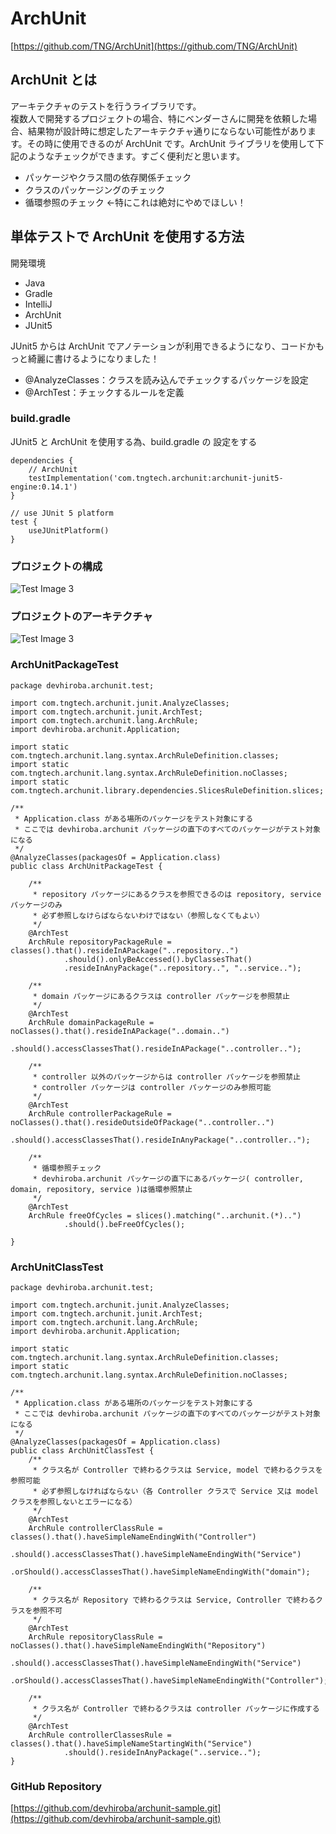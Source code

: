 # ArchUnit
[https://github.com/TNG/ArchUnit](https://github.com/TNG/ArchUnit)

## ArchUnit とは
アーキテクチャのテストを行うライブラリです。  
複数人で開発するプロジェクトの場合、特にベンダーさんに開発を依頼した場合、結果物が設計時に想定したアーキテクチャ通りにならない可能性があります。その時に使用できるのが ArchUnit です。ArchUnit ライブラリを使用して下記のようなチェックができます。すごく便利だと思います。
- パッケージやクラス間の依存関係チェック
- クラスのパッケージングのチェック
- 循環参照のチェック ←特にこれは絶対にやめでほしい！

## 単体テストで ArchUnit を使用する方法
開発環境
- Java
- Gradle
- IntelliJ
- ArchUnit
- JUnit5

JUnit5 からは ArchUnit でアノテーションが利用できるようになり、コードかもっと綺麗に書けるようになりました！

- @AnalyzeClasses：クラスを読み込んでチェックするパッケージを設定
- @ArchTest：チェックするルールを定義

### build.gradle
JUnit5 と ArchUnit を使用する為、build.gradle の 設定をする
```
dependencies {
    // ArchUnit
    testImplementation('com.tngtech.archunit:archunit-junit5-engine:0.14.1')
}

// use JUnit 5 platform
test {
    useJUnitPlatform()
}
```
### プロジェクトの構成
![Test Image 3](/resource/image/archunit-sample-image.png)

### プロジェクトのアーキテクチャ
![Test Image 3](/resource/image/archunit-diagram-image.png)

### ArchUnitPackageTest
```
package devhiroba.archunit.test;

import com.tngtech.archunit.junit.AnalyzeClasses;
import com.tngtech.archunit.junit.ArchTest;
import com.tngtech.archunit.lang.ArchRule;
import devhiroba.archunit.Application;

import static com.tngtech.archunit.lang.syntax.ArchRuleDefinition.classes;
import static com.tngtech.archunit.lang.syntax.ArchRuleDefinition.noClasses;
import static com.tngtech.archunit.library.dependencies.SlicesRuleDefinition.slices;

/**
 * Application.class がある場所のパッケージをテスト対象にする
 * ここでは devhiroba.archunit パッケージの直下のすべてのパッケージがテスト対象になる
 */
@AnalyzeClasses(packagesOf = Application.class)
public class ArchUnitPackageTest {

    /**
     * repository パッケージにあるクラスを参照できるのは repository, service パッケージのみ
     * 必ず参照しなけらばならないわけではない（参照しなくてもよい）
     */
    @ArchTest
    ArchRule repositoryPackageRule = classes().that().resideInAPackage("..repository..")
            .should().onlyBeAccessed().byClassesThat()
            .resideInAnyPackage("..repository..", "..service..");

    /**
     * domain パッケージにあるクラスは controller パッケージを参照禁止
     */
    @ArchTest
    ArchRule domainPackageRule = noClasses().that().resideInAPackage("..domain..")
            .should().accessClassesThat().resideInAPackage("..controller..");

    /**
     * controller 以外のパッケージからは controller パッケージを参照禁止
     * controller パッケージは controller パッケージのみ参照可能
     */
    @ArchTest
    ArchRule controllerPackageRule = noClasses().that().resideOutsideOfPackage("..controller..")
            .should().accessClassesThat().resideInAnyPackage("..controller..");

    /**
     * 循環参照チェック
     * devhiroba.archunit パッケージの直下にあるパッケージ( controller, domain, repository, service )は循環参照禁止
     */
    @ArchTest
    ArchRule freeOfCycles = slices().matching("..archunit.(*)..")
            .should().beFreeOfCycles();

}
```

### ArchUnitClassTest
```
package devhiroba.archunit.test;

import com.tngtech.archunit.junit.AnalyzeClasses;
import com.tngtech.archunit.junit.ArchTest;
import com.tngtech.archunit.lang.ArchRule;
import devhiroba.archunit.Application;

import static com.tngtech.archunit.lang.syntax.ArchRuleDefinition.classes;
import static com.tngtech.archunit.lang.syntax.ArchRuleDefinition.noClasses;

/**
 * Application.class がある場所のパッケージをテスト対象にする
 * ここでは devhiroba.archunit パッケージの直下のすべてのパッケージがテスト対象になる
 */
@AnalyzeClasses(packagesOf = Application.class)
public class ArchUnitClassTest {
    /**
     * クラス名が Controller で終わるクラスは Service, model で終わるクラスを参照可能
     * 必ず参照しなければならない（各 Controller クラスで Service 又は model クラスを参照しないとエラーになる）
     */
    @ArchTest
    ArchRule controllerClassRule = classes().that().haveSimpleNameEndingWith("Controller")
            .should().accessClassesThat().haveSimpleNameEndingWith("Service")
            .orShould().accessClassesThat().haveSimpleNameEndingWith("domain");

    /**
     * クラス名が Repository で終わるクラスは Service, Controller で終わるクラスを参照不可
     */
    @ArchTest
    ArchRule repositoryClassRule = noClasses().that().haveSimpleNameEndingWith("Repository")
            .should().accessClassesThat().haveSimpleNameEndingWith("Service")
            .orShould().accessClassesThat().haveSimpleNameEndingWith("Controller");

    /**
     * クラス名が Controller で終わるクラスは controller パッケージに作成する
     */
    @ArchTest
    ArchRule controllerClassesRule = classes().that().haveSimpleNameStartingWith("Service")
            .should().resideInAnyPackage("..service..");
}
```

### GitHub Repository
[https://github.com/devhiroba/archunit-sample.git](https://github.com/devhiroba/archunit-sample.git)
